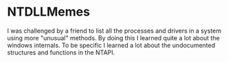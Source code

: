 # NTDLLMemes
I was challenged by a friend to list all the processes and drivers in a system using more "unusual" methods. By doing this I learned quite a lot about the windows internals. To be specific I learned a lot about the undocumented structures and functions in the NTAPI.
